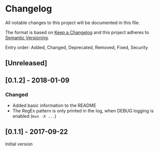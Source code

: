 # Changelog
All notable changes to this project will be documented in this file.

The format is based on [Keep a Changelog](http://keepachangelog.com/en/1.0.0/)
and this project adheres to [Semantic Versioning](http://semver.org/spec/v2.0.0.html).

Entry order: Added, Changed, Deprecated, Removed, Fixed, Security

## [Unreleased]

## [0.1.2] - 2018-01-09
### Changed
- Added basic information to the README
- The RegEx pattern is only printed in the log, when DEBUG logging is enabled (`mvn -X ...`) 

## [0.1.1] - 2017-09-22
Initial version
